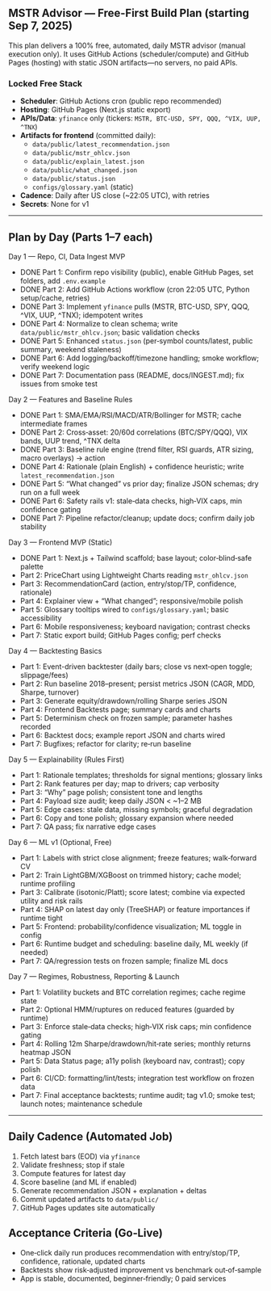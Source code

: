 ## MSTR Advisor — Free-First Build Plan (starting Sep 7, 2025)

This plan delivers a 100% free, automated, daily MSTR advisor (manual execution only). It uses GitHub Actions (scheduler/compute) and GitHub Pages (hosting) with static JSON artifacts—no servers, no paid APIs.

### Locked Free Stack
- **Scheduler**: GitHub Actions cron (public repo recommended)
- **Hosting**: GitHub Pages (Next.js static export)
- **APIs/Data**: `yfinance` only (tickers: `MSTR, BTC-USD, SPY, QQQ, ^VIX, UUP, ^TNX`)
- **Artifacts for frontend** (committed daily):
  - `data/public/latest_recommendation.json`
  - `data/public/mstr_ohlcv.json`
  - `data/public/explain_latest.json`
  - `data/public/what_changed.json`
  - `data/public/status.json`
  - `configs/glossary.yaml` (static)
- **Cadence**: Daily after US close (~22:05 UTC), with retries
- **Secrets**: None for v1

---

## Plan by Day (Parts 1–7 each)

Day 1 — Repo, CI, Data Ingest MVP
- DONE Part 1: Confirm repo visibility (public), enable GitHub Pages, set folders, add `.env.example`
- DONE Part 2: Add GitHub Actions workflow (cron 22:05 UTC, Python setup/cache, retries)
- DONE Part 3: Implement `yfinance` pulls (MSTR, BTC-USD, SPY, QQQ, ^VIX, UUP, ^TNX); idempotent writes
- DONE Part 4: Normalize to clean schema; write `data/public/mstr_ohlcv.json`; basic validation checks
- DONE Part 5: Enhanced `status.json` (per‑symbol counts/latest, public summary, weekend staleness)
- DONE Part 6: Add logging/backoff/timezone handling; smoke workflow; verify weekend logic
- DONE Part 7: Documentation pass (README, docs/INGEST.md); fix issues from smoke test

Day 2 — Features and Baseline Rules
- DONE Part 1: SMA/EMA/RSI/MACD/ATR/Bollinger for MSTR; cache intermediate frames
- DONE Part 2: Cross‑asset: 20/60d correlations (BTC/SPY/QQQ), VIX bands, UUP trend, ^TNX delta
- DONE Part 3: Baseline rule engine (trend filter, RSI guards, ATR sizing, macro overlays) → action
- DONE Part 4: Rationale (plain English) + confidence heuristic; write `latest_recommendation.json`
- DONE Part 5: “What changed” vs prior day; finalize JSON schemas; dry run on a full week
- DONE Part 6: Safety rails v1: stale‑data checks, high‑VIX caps, min confidence gating
- DONE Part 7: Pipeline refactor/cleanup; update docs; confirm daily job stability

Day 3 — Frontend MVP (Static)
- DONE Part 1: Next.js + Tailwind scaffold; base layout; color‑blind‑safe palette
- Part 2: PriceChart using Lightweight Charts reading `mstr_ohlcv.json`
- Part 3: RecommendationCard (action, entry/stop/TP, confidence, rationale)
- Part 4: Explainer view + “What changed”; responsive/mobile polish
- Part 5: Glossary tooltips wired to `configs/glossary.yaml`; basic accessibility
- Part 6: Mobile responsiveness; keyboard navigation; contrast checks
- Part 7: Static export build; GitHub Pages config; perf checks

Day 4 — Backtesting Basics
- Part 1: Event-driven backtester (daily bars; close vs next‑open toggle; slippage/fees)
- Part 2: Run baseline 2018–present; persist metrics JSON (CAGR, MDD, Sharpe, turnover)
- Part 3: Generate equity/drawdown/rolling Sharpe series JSON
- Part 4: Frontend Backtests page; summary cards and charts
- Part 5: Determinism check on frozen sample; parameter hashes recorded
- Part 6: Backtest docs; example report JSON and charts wired
- Part 7: Bugfixes; refactor for clarity; re‑run baseline

Day 5 — Explainability (Rules First)
- Part 1: Rationale templates; thresholds for signal mentions; glossary links
- Part 2: Rank features per day; map to drivers; cap verbosity
- Part 3: “Why” page polish; consistent tone and lengths
- Part 4: Payload size audit; keep daily JSON < ~1–2 MB
- Part 5: Edge cases: stale data, missing symbols; graceful degradation
- Part 6: Copy and tone polish; glossary expansion where needed
- Part 7: QA pass; fix narrative edge cases

Day 6 — ML v1 (Optional, Free)
- Part 1: Labels with strict close alignment; freeze features; walk‑forward CV
- Part 2: Train LightGBM/XGBoost on trimmed history; cache model; runtime profiling
- Part 3: Calibrate (isotonic/Platt); score latest; combine via expected utility and risk rails
- Part 4: SHAP on latest day only (TreeSHAP) or feature importances if runtime tight
- Part 5: Frontend: probability/confidence visualization; ML toggle in config
- Part 6: Runtime budget and scheduling: baseline daily, ML weekly (if needed)
- Part 7: QA/regression tests on frozen sample; finalize ML docs

Day 7 — Regimes, Robustness, Reporting & Launch
- Part 1: Volatility buckets and BTC correlation regimes; cache regime state
- Part 2: Optional HMM/ruptures on reduced features (guarded by runtime)
- Part 3: Enforce stale‑data checks; high‑VIX risk caps; min confidence gating
- Part 4: Rolling 12m Sharpe/drawdown/hit‑rate series; monthly returns heatmap JSON
- Part 5: Data Status page; a11y polish (keyboard nav, contrast); copy polish
- Part 6: CI/CD: formatting/lint/tests; integration test workflow on frozen data
- Part 7: Final acceptance backtests; runtime audit; tag v1.0; smoke test; launch notes; maintenance schedule

---

## Daily Cadence (Automated Job)
1) Fetch latest bars (EOD) via `yfinance`
2) Validate freshness; stop if stale
3) Compute features for latest day
4) Score baseline (and ML if enabled)
5) Generate recommendation JSON + explanation + deltas
6) Commit updated artifacts to `data/public/`
7) GitHub Pages updates site automatically

## Acceptance Criteria (Go‑Live)
- One‑click daily run produces recommendation with entry/stop/TP, confidence, rationale, updated charts
- Backtests show risk‑adjusted improvement vs benchmark out‑of‑sample
- App is stable, documented, beginner‑friendly; 0 paid services


